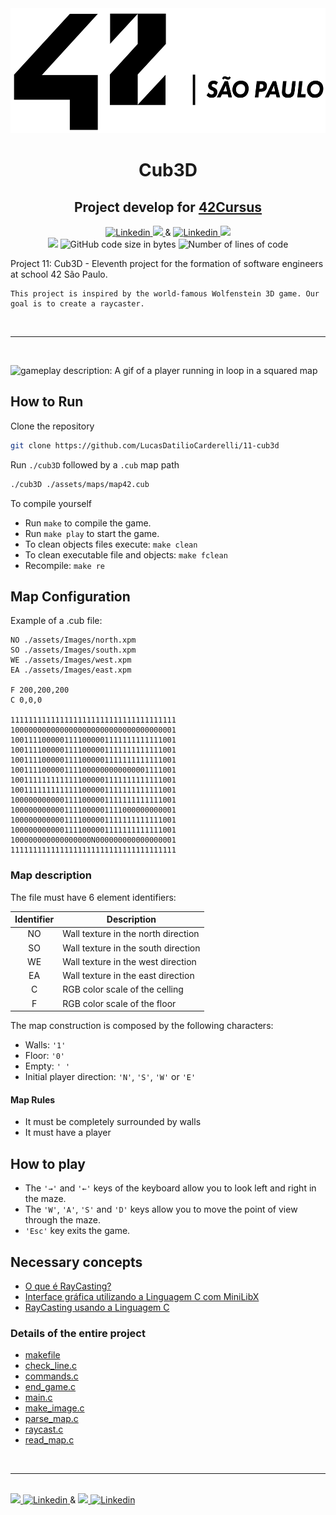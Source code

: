 <div align="center">
	<a href="https://www.42sp.org.br/">
		<img src="https://github.com/LucasDatilioCarderelli/42Cursus/blob/master/img/42-saopaulo.png" height=200>
	</a>
<h1> Cub3D </h1>
</div>

<h2 align="center">
	Project develop for <a href="https://github.com/LucasDatilioCarderelli/42Cursus"> 42Cursus </a>
</h2>

<p align="center">
	<a href="https://www.linkedin.com/in/lucasdatiliocarderelli/">
		<img alt="Linkedin" src="https://img.shields.io/badge/Lucas Datilio Carderelli-blue?style=flat&logo=Linkedin&logoColor=white" />
	</a>
	<a href="https://github.com/LucasDatilioCarderelli" alt="login intra">
		<img src="https://img.shields.io/badge/-ldatilio-gray?style=flat&logo=42&logoColor=white" />
	</a>
    &
	<a href="https://www.linkedin.com/in/viniciusnaziozeno/">
    	<img alt="Linkedin" src="https://img.shields.io/badge/
		Vinicius Naziozeno-blue?style=flat&logo=Linkedin&logoColor=white" />
  	</a>
	<a href="https://github.com/Vinicius-Santoro" alt="login intra">
    	<img src="https://img.shields.io/badge/-vnazioze-gray?style=flat&logo=42&logoColor=white" />
	</a>
	<br>
    <img src="https://img.shields.io/github/last-commit/LucasDatilioCarderelli/02-Pipex?color=blue">
	<img alt="GitHub code size in bytes" src="https://img.shields.io/github/languages/code-size/LucasDatilioCarderelli/02-Pipex?color=blue" />
	<img alt="Number of lines of code" src="https://img.shields.io/tokei/lines/github/LucasDatilioCarderelli/02-Pipex?color=blue" />
</p>

Project 11: Cub3D - Eleventh project for the formation of software engineers at school 42 São Paulo.

	This project is inspired by the world-famous Wolfenstein 3D game. Our goal is to create a raycaster.

<br>

---

<br>

![gameplay](https://user-images.githubusercontent.com/83036509/219818886-1cb1f06d-862c-473e-a2bd-305c0960e93b.gif)
description: A gif of a player running in loop in a squared map

## **How to Run**

Clone the repository
```bash
git clone https://github.com/LucasDatilioCarderelli/11-cub3d
```

Run `./cub3D` followed by a `.cub` map path
```bash
./cub3D ./assets/maps/map42.cub
```

To compile yourself
- Run `make` to compile the game.
- Run `make play` to start the game.
- To clean objects files execute: `make clean`
- To clean executable file and objects: `make fclean`
- Recompile: `make re`

## **Map Configuration**

Example of a .cub file:

```
NO ./assets/Images/north.xpm
SO ./assets/Images/south.xpm  
WE ./assets/Images/west.xpm
EA ./assets/Images/east.xpm  

F 200,200,200
C 0,0,0

1111111111111111111111111111111111111
1000000000000000000000000000000000001
1001111000001111000001111111111111001
1001111000001111000001111111111111001
1001111000001111000001111111111111001
1001111000001111000000000000001111001
1001111111111111000001111111111111001
1001111111111111000001111111111111001
1000000000001111000001111111111111001
1000000000001111000001111000000000001
1000000000001111000001111111111111001
1000000000001111000001111111111111001
100000000000000000N000000000000000001
1111111111111111111111111111111111111
```

### Map description

The file must have 6 element identifiers:

| Identifier |        Description	    |
|:----------:|--------------------------|
|NO| Wall texture in the north direction|
|SO| Wall texture in the south direction|
|WE| Wall texture in the west direction	|
|EA| Wall texture in the east direction	|
|C | RGB color scale of the celling		|
|F | RGB color scale of the floor		|


The map construction is composed by the following characters:

- Walls: `'1'`
- Floor: `'0'`
- Empty: `' '`
- Initial player direction: `'N'`, `'S'`, `'W'` or `'E'`

#### Map Rules

- It must be completely surrounded by walls
- It must have a player

## How to play

- The `'→'` and `'←'`  keys of the keyboard allow you to look left and
right in the maze.
- The `'W'`, `'A'`, `'S'` and `'D'` keys allow you to move the point of view through
the maze.
- `'Esc'` key exits the game.

## Necessary concepts

- [O que é RayCasting?](docs/necessary_concepts/raycasting.md)
- [Interface gráfica utilizando a Linguagem C com MiniLibX](docs/necessary_concepts/interface.md)
- [RayCasting usando a Linguagem C](docs/necessary_concepts/raycasting-c.md)

### Details of the entire project

- [makefile](docs/project_details/makefile.md)
- [check_line.c](docs/project_details/check_line.md)
- [commands.c](docs/project_details/commands.md)
- [end_game.c](docs/project_details/end_game.md)
- [main.c](docs/project_details/main.md)
- [make_image.c](docs/project_details/make_image.md)
- [parse_map.c](docs/project_details/parse_map.md)
- [raycast.c](docs/project_details/raycast.md)
- [read_map.c](docs/project_details/read_map.md)

<br>

---

<br>

<a href="https://github.com/LucasDatilioCarderelli" alt="login intra">
    <img src="https://img.shields.io/badge/-ldatilio-gray?style=flat&logo=42&logoColor=white" />
</a>
<a href="https://www.linkedin.com/in/lucasdatiliocarderelli/">
    <img alt="Linkedin" src="https://img.shields.io/badge/Lucas Datilio Carderelli-blue?style=flat&logo=Linkedin&logoColor=white" /> 
</a>
&
<a href="https://github.com/Vinicius-Santoro" alt="login intra">
	<img src="https://img.shields.io/badge/-vnazioze-gray?style=flat&logo=42&logoColor=white" />
</a>
<a href="https://www.linkedin.com/in/viniciusnaziozeno/">
	<img alt="Linkedin" src="https://img.shields.io/badge/
	Vinicius Naziozeno-blue?style=flat&logo=Linkedin&logoColor=white" />
</a>
<br>